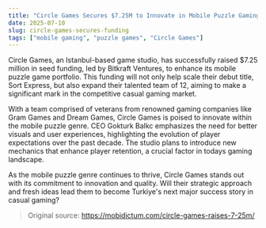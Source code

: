 ```yaml
---
title: "Circle Games Secures $7.25M to Innovate in Mobile Puzzle Gaming"
date: 2025-07-10
slug: circle-games-secures-funding
tags: ["mobile gaming", "puzzle games", "Circle Games"]
---
```


Circle Games, an Istanbul-based game studio, has successfully raised $7.25 million in seed funding, led by Bitkraft Ventures, to enhance its mobile puzzle game portfolio. This funding will not only help scale their debut title, Sort Express, but also expand their talented team of 12, aiming to make a significant mark in the competitive casual gaming market.

With a team comprised of veterans from renowned gaming companies like Gram Games and Dream Games, Circle Games is poised to innovate within the mobile puzzle genre. CEO Gokturk Balkc emphasizes the need for better visuals and user experiences, highlighting the evolution of player expectations over the past decade. The studio plans to introduce new mechanics that enhance player retention, a crucial factor in todays gaming landscape.

As the mobile puzzle genre continues to thrive, Circle Games stands out with its commitment to innovation and quality. Will their strategic approach and fresh ideas lead them to become Turkiye's next major success story in casual gaming?

> Original source: https://mobidictum.com/circle-games-raises-7-25m/
